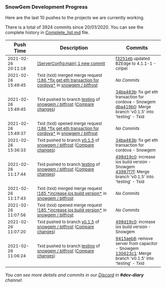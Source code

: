 
### SnowGem Development Progress

Here are the last 10 pushes to the projects we are currently working.

There is a total of 3924 commits since 20/01/2020. You can see the complete history in
 [Complete_list.md](Complete_list.md) file.

| Push Time | Description | Commits |
| --- | --- | --- |
| <sub>2021-02-26 20:11:18</sub> | <sub>[[ServerConfig:main] 1 new commit](https://github.com/TENTOfficial/ServerConfig/commit/f3251eb5eb5b2e9a65d2009d5aaf6657efd34a59)</sub> | <sub>[f3251eb](https://github.com/TENTOfficial/ServerConfig/commit/f3251eb5eb5b2e9a65d2009d5aaf6657efd34a59) updated BZEdge to 4.1.1-1 - ciripel</sub> |
| <sub>2021-02-26 15:49:45</sub> | <sub>Txid (txid) merged merge request [\!186 \*fix get eth transaction for cordova\*](https://gitlab.com/snowgem/bitfrost/-/merge_requests/186) in [snowgem / bitfrost](https://gitlab.com/snowgem/bitfrost)</sub> | <sub>_No Commits_</sub> |
| <sub>2021-02-26 15:49:45</sub> | <sub>Txid pushed to branch [testing](https://gitlab.com/snowgem/bitfrost/commits/testing) of [snowgem / bitfrost](https://gitlab.com/snowgem/bitfrost) ([Compare changes](https://gitlab.com/snowgem/bitfrost/compare/43987f7f437f35d9c5764abddd806a0b2e18037d...dba419b052fc3b70a0c4e812aae4c9d43f192ef8))</sub> | <sub>[34ba483b](https://gitlab.com/snowgem/bitfrost/-/commit/34ba483bf638c64240c7d68ab34a58407b269d19): fix get eth transaction for cordova - Snowgem<br>[dba419b0](https://gitlab.com/snowgem/bitfrost/-/commit/dba419b052fc3b70a0c4e812aae4c9d43f192ef8): Merge branch 'v0.1.5' into 'testing' - Txid</sub> |
| <sub>2021-02-26 15:49:37</sub> | <sub>Txid (txid) opened merge request [\!186 \*fix get eth transaction for cordova\*](https://gitlab.com/snowgem/bitfrost/-/merge_requests/186) in [snowgem / bitfrost](https://gitlab.com/snowgem/bitfrost)</sub> | <sub>_No Commits_</sub> |
| <sub>2021-02-26 15:36:33</sub> | <sub>Txid pushed to branch [v0\.1\.5](https://gitlab.com/snowgem/bitfrost/commits/v0.1.5) of [snowgem / bitfrost](https://gitlab.com/snowgem/bitfrost) ([Compare changes](https://gitlab.com/snowgem/bitfrost/compare/498d19c0a70e4e0037cf27894cd4427be107e231...34ba483bf638c64240c7d68ab34a58407b269d19))</sub> | <sub>[34ba483b](https://gitlab.com/snowgem/bitfrost/-/commit/34ba483bf638c64240c7d68ab34a58407b269d19): fix get eth transaction for cordova - Snowgem</sub> |
| <sub>2021-02-26 11:17:44</sub> | <sub>Txid pushed to branch [testing](https://gitlab.com/snowgem/bitfrost/commits/testing) of [snowgem / bitfrost](https://gitlab.com/snowgem/bitfrost) ([Compare changes](https://gitlab.com/snowgem/bitfrost/compare/130623c136df9c5bef102f3c412909ddf4aa7097...43987f7f437f35d9c5764abddd806a0b2e18037d))</sub> | <sub>[498d19c0](https://gitlab.com/snowgem/bitfrost/-/commit/498d19c0a70e4e0037cf27894cd4427be107e231): increase ios build version - Snowgem<br>[43987f7f](https://gitlab.com/snowgem/bitfrost/-/commit/43987f7f437f35d9c5764abddd806a0b2e18037d): Merge branch 'v0.1.5' into 'testing' - Txid</sub> |
| <sub>2021-02-26 11:17:43</sub> | <sub>Txid (txid) merged merge request [\!185 \*increase ios build version\*](https://gitlab.com/snowgem/bitfrost/-/merge_requests/185) in [snowgem / bitfrost](https://gitlab.com/snowgem/bitfrost)</sub> | <sub>_No Commits_</sub> |
| <sub>2021-02-26 11:07:56</sub> | <sub>Txid (txid) opened merge request [\!185 \*increase ios build version\*](https://gitlab.com/snowgem/bitfrost/-/merge_requests/185) in [snowgem / bitfrost](https://gitlab.com/snowgem/bitfrost)</sub> | <sub>_No Commits_</sub> |
| <sub>2021-02-26 11:07:20</sub> | <sub>Txid pushed to branch [v0\.1\.5](https://gitlab.com/snowgem/bitfrost/commits/v0.1.5) of [snowgem / bitfrost](https://gitlab.com/snowgem/bitfrost) ([Compare changes](https://gitlab.com/snowgem/bitfrost/compare/9415aeb821dd24f678240a059ffe1b5e97c4d69f...498d19c0a70e4e0037cf27894cd4427be107e231))</sub> | <sub>[498d19c0](https://gitlab.com/snowgem/bitfrost/-/commit/498d19c0a70e4e0037cf27894cd4427be107e231): increase ios build version - Snowgem</sub> |
| <sub>2021-02-26 11:06:24</sub> | <sub>Txid pushed to branch [testing](https://gitlab.com/snowgem/bitfrost/commits/testing) of [snowgem / bitfrost](https://gitlab.com/snowgem/bitfrost) ([Compare changes](https://gitlab.com/snowgem/bitfrost/compare/3a49a62b7fe7aba88c59c60ecaa57a045d01184a...130623c136df9c5bef102f3c412909ddf4aa7097))</sub> | <sub>[9415aeb8](https://gitlab.com/snowgem/bitfrost/-/commit/9415aeb821dd24f678240a059ffe1b5e97c4d69f): remove server from capacitor - Snowgem<br>[130623c1](https://gitlab.com/snowgem/bitfrost/-/commit/130623c136df9c5bef102f3c412909ddf4aa7097): Merge branch 'v0.1.5' into 'testing' - Txid</sub> |

_You can see more details and commits in our [Discord](https://discord.gg/zumGnbg) in **#dev-diary** channel._
